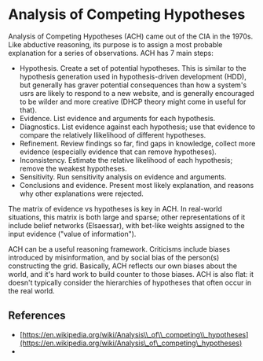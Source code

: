 # Analysis of Competing Hypotheses

Analysis of Competing Hypotheses \(ACH\) came out of the CIA in the 1970s.  Like abductive reasoning, its purpose is to assign a most probable explanation for a series of observations.   ACH has 7 main steps:

* Hypothesis.  Create a set of potential hypotheses.  This is similar to the hypothesis generation used in hypothesis-driven development \(HDD\), but generally has graver potential consequences than how a system's usrs are likely to respond to a new website, and is generally encouraged to be wilder and more creative \(DHCP theory might come in useful for that\). 
* Evidence.  List evidence and arguments for each hypothesis. 
* Diagnostics. List evidence against each hypothesis; use that evidence to compare the relatively llikelihood of different hypotheses. 
* Refinement.  Review findings so far, find gaps in knowledge, collect more evidence \(especially evidence that can remove hypotheses\). 
* Inconsistency. Estimate the relative likelihood of each hypothesis; remove the weakest hypotheses. 
* Sensitivity. Run sensitivity analysis on evidence and arguments. 
* Conclusions and evidence.  Present most likely explanation, and reasons why other explanations were rejected. 

The matrix of evidence vs hypotheses is key in ACH.  In real-world situations, this matrix is both large and sparse; other representations of it include belief networks \(Elsaessar\), with bet-like weights assigned to the input evidence \("value of information"\).

ACH can be a useful reasoning framework. Criticisms include biases introduced by misinformation, and by social bias of the person\(s\) constructing the grid.  Basically, ACH reflects our own biases about the world, and it's hard work to build counter to those biases.  ACH is also flat: it doesn't typically consider the hierarchies of hypotheses that often occur in the real world.  

## References

* [https://en.wikipedia.org/wiki/Analysis\\_of\\_competing\\_hypotheses](https://en.wikipedia.org/wiki/Analysis\_of\_competing\_hypotheses)
* 


